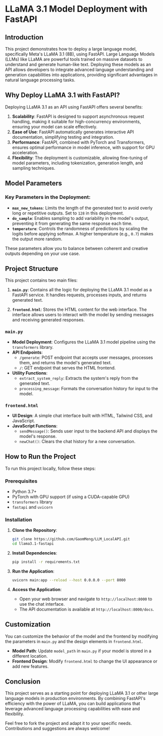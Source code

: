 # LLaMA 3.1 Model Deployment with FastAPI

## Introduction

This project demonstrates how to deploy a large language model, specifically Meta's LLaMA 3.1 (8B), using FastAPI. Large Language Models (LLMs) like LLaMA are powerful tools trained on massive datasets to understand and generate human-like text. Deploying these models as an API allows developers to integrate advanced language understanding and generation capabilities into applications, providing significant advantages in natural language processing tasks.

## Why Deploy LLaMA 3.1 with FastAPI?

Deploying LLaMA 3.1 as an API using FastAPI offers several benefits:

1. **Scalability**: FastAPI is designed to support asynchronous request handling, making it suitable for high-concurrency environments, ensuring your model can scale effectively.
2. **Ease of Use**: FastAPI automatically generates interactive API documentation, simplifying testing and integration.
3. **Performance**: FastAPI, combined with PyTorch and Transformers, ensures optimal performance in model inference, with support for GPU acceleration.
4. **Flexibility**: The deployment is customizable, allowing fine-tuning of model parameters, including tokenization, generation length, and sampling techniques.

## Model Parameters

### Key Parameters in the Deployment:

- **`max_new_tokens`**: Limits the length of the generated text to avoid overly long or repetitive outputs. Set to `128` in this deployment.
- **`do_sample`**: Enables sampling to add variability in the model's output, preventing it from generating the same response each time.
- **`temperature`**: Controls the randomness of predictions by scaling the logits before applying softmax. A higher temperature (e.g., `0.7`) makes the output more random.

These parameters allow you to balance between coherent and creative outputs depending on your use case.

## Project Structure

This project contains two main files:

1. **`main.py`**: Contains all the logic for deploying the LLaMA 3.1 model as a FastAPI service. It handles requests, processes inputs, and returns generated text.
   
2. **`frontend.html`**: Stores the HTML content for the web interface. The interface allows users to interact with the model by sending messages and receiving generated responses.

### `main.py`
- **Model Deployment**: Configures the LLaMA 3.1 model pipeline using the `transformers` library.
- **API Endpoints**: 
  - `/generate`: POST endpoint that accepts user messages, processes them, and returns the model's generated text.
  - `/`: GET endpoint that serves the HTML frontend.
- **Utility Functions**: 
  - `extract_system_reply`: Extracts the system's reply from the generated text.
  - `processing_message`: Formats the conversation history for input to the model.

### `frontend.html`
- **UI Design**: A simple chat interface built with HTML, Tailwind CSS, and JavaScript. 
- **JavaScript Functions**:
  - `sendMessage()`: Sends user input to the backend API and displays the model's response.
  - `newChat()`: Clears the chat history for a new conversation.

## How to Run the Project

To run this project locally, follow these steps:

### Prerequisites

- Python 3.7+
- PyTorch with GPU support (if using a CUDA-capable GPU)
- `transformers` library
- `fastapi` and `uvicorn`

### Installation

1. **Clone the Repository**:
    ```bash
    git clone https://github.com/GaomMeng/LLM_LocalAPI.git
    cd llama3.1-fastapi
    ```

2. **Install Dependencies**:
    ```bash
    pip install -r requirements.txt
    ```

3. **Run the Application**:
    ```bash
    uvicorn main:app --reload --host 0.0.0.0 --port 8000
    ```

4. **Access the Application**:
   - Open your web browser and navigate to `http://localhost:8000` to use the chat interface.
   - The API documentation is available at `http://localhost:8000/docs`.

## Customization

You can customize the behavior of the model and the frontend by modifying the parameters in `main.py` and the design elements in `frontend.html`.

- **Model Path**: Update `model_path` in `main.py` if your model is stored in a different location.
- **Frontend Design**: Modify `frontend.html` to change the UI appearance or add new features.

## Conclusion

This project serves as a starting point for deploying LLaMA 3.1 or other large language models in production environments. By combining FastAPI's efficiency with the power of LLaMA, you can build applications that leverage advanced language processing capabilities with ease and flexibility.

Feel free to fork the project and adapt it to your specific needs. Contributions and suggestions are always welcome!
